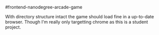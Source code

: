 #frontend-nanodegree-arcade-game

With directory structure intact the game should load fine in a up-to-date browser. Though I'm really only targetting chrome as this is a student project.
